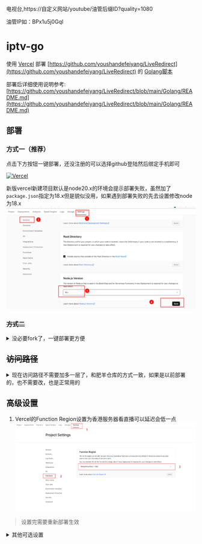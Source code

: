 电视台,https://自定义网站/youtube/油管后缀ID?quality=1080

油管IP如：BPx1u5j0GqI


# iptv-go
使用 [Vercel](https://vercel.com/) 部署 [https://github.com/youshandefeiyang/LiveRedirect](https://github.com/youshandefeiyang/LiveRedirect) 的 [Golang脚本](https://github.com/youshandefeiyang/LiveRedirect/tree/main/Golang/liveurls)

部署后详细使用说明参考: [https://github.com/youshandefeiyang/LiveRedirect/blob/main/Golang/README.md](https://github.com/youshandefeiyang/LiveRedirect/blob/main/Golang/README.md)

## 部署

### 方式一（推荐）

点击下方按钮一键部署，还没注册的可以选择github登陆然后绑定手机即可

[![Vercel](https://vercel.com/button)](https://vercel.com/import/project?template=https://github.com/papagaye744/iptv-go)

新版vercel新建项目默认是node20.x的环境会提示部署失败，虽然加了`package.json`指定为18.x但是貌似没用，如果遇到部署失败的先去设置修改node为18.x
![Vercel设置Nodejs环境](.github/asserts/nodejs.png)

### ~~方式二~~

<details>
<summary>没必要fork了，一键部署更方便</summary>
1. Fork项目到自己的仓库
2. 在Vercel创建Project并选择`iptv-go`
3. Build&Deploy
4. Enjoy~
</details>

## ~~访问路径~~

<details>
<summary>现在访问路径不需要加多一层了，和肥羊仓库的方式一致，如果是以前部署的，也不需要改，也是正常用的</summary>

### 直播

`https://<你的域名>/live/平台/id`

> 注意路径多了一层`live`

### 一起看

`https://<你的域名>/yqk/xxx.m3u`

> 注意路径多了一层`yqk`

</details>

## 高级设置

 1. Vercel的Function Region设置为香港服务器看直播可以延迟会低一点
 ![Vercel设置](.github/asserts/region.png)
 > 设置完需要重新部署生效

<details>
<summary>其他可选设置</summary>

 1. Vercel分配的子域名访问有困难的话可以自定义域名`CNAME`到[cname-china.vercel-dns.com](cname-china.vercel-dns.com)
 > 非必要步骤且需要有自己的域名

 2. 设置Vercel的环境变量`LIVE_URL`可以替换返回的m3u直播链接，就不用通过请求连接的`url`参数设置了
 > 非必要步骤
 >
 > 例如设置环境变量为: `https://www.baidu.com/live`
 > ![环境变量设置](.github/asserts/env.png)
 > 返回文件的效果
 > ![环境变量设置](.github/asserts/envDemo.png)
 > 
 > 优先级：链接的`url`参数 > 环境变量`LIVE_URL` > 默认域名
</details>
